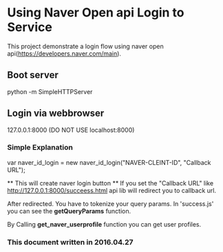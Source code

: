 # Using Naver Open api Login to Service

This project demonstrate a login flow using naver open api(https://developers.naver.com/main).

## Boot server

python -m SimpleHTTPServer

## Login via webbrowser

127.0.0.1:8000 (DO NOT USE localhost:8000)

### Simple Explanation

  var naver_id_login = new naver_id_login("NAVER-CLEINT-ID", "Callback URL");

** This will create naver login button **
If you set the "Callback URL" like  <http://127.0.0.1:8000/succeess.html> api lib will redirect you to callback url.

After redirected. You have to tokenize your query params.
In 'success.js' you can see the **getQueryParams** function.

  By Calling **get_naver_userprofile** function you can get user profiles.


### This document written in 2016.04.27
